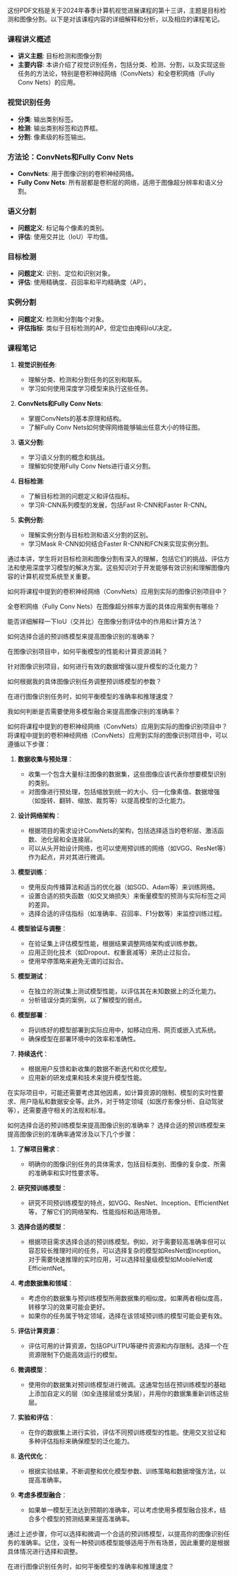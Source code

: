 这份PDF文档是关于2024年春季计算机视觉进展课程的第十三讲，主题是目标检测和图像分割。以下是对该课程内容的详细解释和分析，以及相应的课程笔记。

### 课程讲义概述
- **讲义主题**: 目标检测和图像分割
- **主要内容**: 本讲介绍了视觉识别任务，包括分类、检测、分割，以及实现这些任务的方法论，特别是卷积神经网络（ConvNets）和全卷积网络（Fully Conv Nets）的应用。

### 视觉识别任务
- **分类**: 输出类别标签。
- **检测**: 输出类别标签和边界框。
- **分割**: 像素级的标签输出。

### 方法论：ConvNets和Fully Conv Nets
- **ConvNets**: 用于图像识别的卷积神经网络。
- **Fully Conv Nets**: 所有层都是卷积层的网络，适用于图像超分辨率和语义分割。

### 语义分割
- **问题定义**: 标记每个像素的类别。
- **评估**: 使用交并比（IoU）平均值。

### 目标检测
- **问题定义**: 识别、定位和识别对象。
- **评估**: 使用精确度、召回率和平均精确度（AP）。

### 实例分割
- **问题定义**: 检测和分割每个对象。
- **评估指标**: 类似于目标检测的AP，但定位由掩码IoU决定。

### 课程笔记
1. **视觉识别任务**:
   - 理解分类、检测和分割任务的区别和联系。
   - 学习如何使用深度学习模型来执行这些任务。

2. **ConvNets和Fully Conv Nets**:
   - 掌握ConvNets的基本原理和结构。
   - 了解Fully Conv Nets如何使得网络能够输出任意大小的特征图。

3. **语义分割**:
   - 学习语义分割的概念和挑战。
   - 理解如何使用Fully Conv Nets进行语义分割。

4. **目标检测**:
   - 了解目标检测的问题定义和评估指标。
   - 学习R-CNN系列模型的发展，包括Fast R-CNN和Faster R-CNN。

5. **实例分割**:
   - 理解实例分割与目标检测和语义分割的区别。
   - 学习Mask R-CNN如何结合Faster R-CNN和FCN来实现实例分割。

通过本讲，学生将对目标检测和图像分割有深入的理解，包括它们的挑战、评估方法和使用深度学习模型的解决方案。这些知识对于开发能够有效识别和理解图像内容的计算机视觉系统至关重要。



如何将课程中提到的卷积神经网络（ConvNets）应用到实际的图像识别项目中？

全卷积网络（Fully Conv Nets）在图像超分辨率方面的具体应用案例有哪些？

能否详细解释一下IoU（交并比）在图像分割评估中的作用和计算方法？

如何选择合适的预训练模型来提高图像识别的准确率？

在图像识别项目中，如何平衡模型的性能和计算资源消耗？

针对图像识别项目，如何进行有效的数据增强以提升模型的泛化能力？

如何根据我的具体图像识别任务调整预训练模型的参数？

在进行图像识别任务时，如何平衡模型的准确率和推理速度？

我如何判断是否需要使用多模型融合来提高图像识别的准确率？



如何将课程中提到的卷积神经网络（ConvNets）应用到实际的图像识别项目中？
将课程中提到的卷积神经网络（ConvNets）应用到实际的图像识别项目中，可以遵循以下步骤：

1. **数据收集与预处理**：
   - 收集一个包含大量标注图像的数据集，这些图像应该代表你想要模型识别的类别。
   - 对图像进行预处理，包括缩放到统一的大小、归一化像素值、数据增强（如旋转、翻转、缩放、裁剪等）以提高模型的泛化能力。

2. **设计网络架构**：
   - 根据项目的需求设计ConvNets的架构，包括选择适当的卷积层、激活函数、池化层和全连接层。
   - 可以从头开始设计网络，也可以使用预训练的网络（如VGG、ResNet等）作为起点，并对其进行微调。

3. **模型训练**：
   - 使用反向传播算法和适当的优化器（如SGD、Adam等）来训练网络。
   - 设置合适的损失函数（如交叉熵损失）来衡量模型的预测与实际标签之间的差异。
   - 选择合适的评估指标（如准确率、召回率、F1分数等）来监控训练过程。

4. **模型验证与调整**：
   - 在验证集上评估模型性能，根据结果调整网络架构或训练参数。
   - 应用正则化技术（如Dropout、权重衰减等）来防止过拟合。
   - 使用早停策略来避免无谓的过拟合。

5. **模型测试**：
   - 在独立的测试集上测试模型性能，以评估其在未知数据上的泛化能力。
   - 分析错误分类的案例，以了解模型的弱点。

6. **模型部署**：
   - 将训练好的模型部署到实际应用中，如移动应用、网页或嵌入式系统。
   - 确保模型在部署环境中的效率和准确性。

7. **持续迭代**：
   - 根据用户反馈和新收集的数据不断迭代和优化模型。
   - 应用新的研发成果和技术来提升模型性能。

在实际项目中，可能还需要考虑其他因素，如计算资源的限制、模型的实时性要求、用户隐私和数据安全等。此外，对于特定领域（如医疗影像分析、自动驾驶等），还需要遵守相关的法规和标准。


如何选择合适的预训练模型来提高图像识别的准确率？
选择合适的预训练模型来提高图像识别的准确率通常涉及以下几个步骤：

1. **了解项目需求**：
   - 明确你的图像识别任务的具体需求，包括目标类别、图像的复杂度、所需的准确率和实时性要求等。

2. **研究预训练模型**：
   - 研究不同预训练模型的特点，如VGG、ResNet、Inception、EfficientNet等，了解它们的网络架构、性能指标和适用场景。

3. **选择合适的模型**：
   - 根据项目需求选择合适的预训练模型。例如，对于需要较高准确率但可以容忍较长推理时间的任务，可以选择复杂的模型如ResNet或Inception。对于需要快速推理的实时应用，可以选择轻量级模型如MobileNet或EfficientNet。

4. **考虑数据集和领域**：
   - 考虑你的数据集与预训练模型所用数据集的相似度。如果两者相似度高，转移学习的效果可能会更好。
   - 如果你的任务属于特定领域，选择在该领域预训练的模型可能会更有效。

5. **评估计算资源**：
   - 评估可用的计算资源，包括GPU/TPU等硬件资源和内存限制。选择一个在资源限制下仍能高效运行的模型。

6. **微调模型**：
   - 使用你的数据集对预训练模型进行微调。这通常包括在预训练模型的基础上添加自定义的层（如全连接层或分类层），并用你的数据集重新训练这些层。

7. **实验和评估**：
   - 在你的数据集上进行实验，评估不同预训练模型的性能。使用交叉验证和多种评估指标来确保模型的泛化能力。

8. **迭代优化**：
   - 根据实验结果，不断调整和优化模型参数、训练策略和数据增强方法，以提高准确率。

9. **考虑多模型融合**：
   - 如果单一模型无法达到预期的准确率，可以考虑使用多模型融合技术，结合多个模型的预测结果来提高准确率。

通过上述步骤，你可以选择和微调一个合适的预训练模型，以提高你的图像识别任务的准确率。记住，没有一种预训练模型能够适用于所有场景，因此重要的是根据具体情况进行选择和调整。


在进行图像识别任务时，如何平衡模型的准确率和推理速度？
